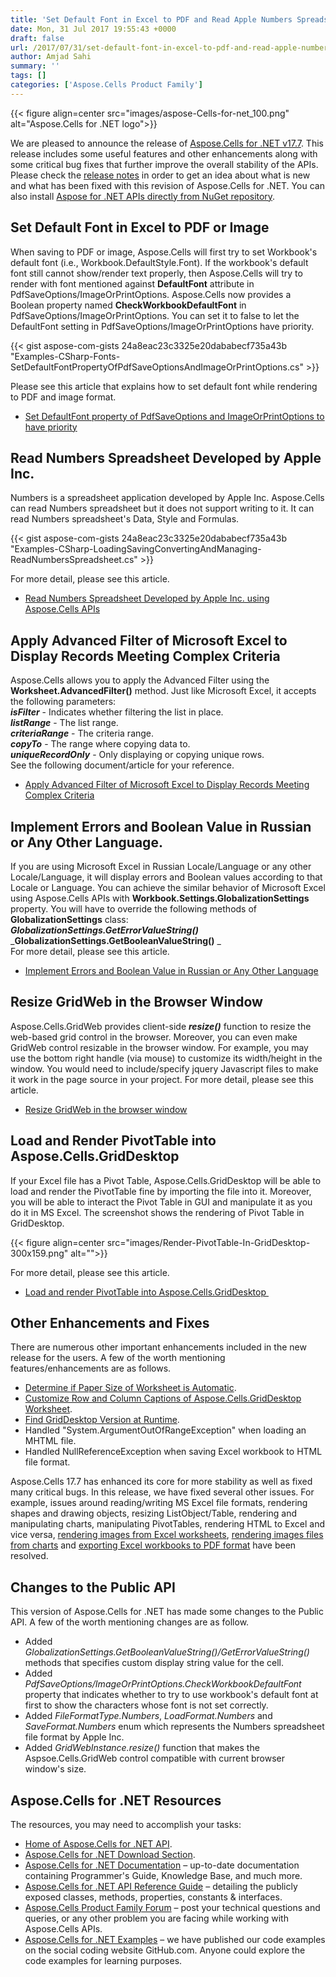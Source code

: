 ```yaml
---
title: 'Set Default Font in Excel to PDF and Read Apple Numbers Spreadsheet in C# .NET'
date: Mon, 31 Jul 2017 19:55:43 +0000
draft: false
url: /2017/07/31/set-default-font-in-excel-to-pdf-and-read-apple-numbers-spreadsheet-in-csharp-asp.net/
author: Amjad Sahi
summary: ''
tags: []
categories: ['Aspose.Cells Product Family']
---
```




{{< figure align=center src="images/aspose-Cells-for-net_100.png" alt="Aspose.Cells for .NET logo">}}


We are pleased to announce the release of [Aspose.Cells for .NET v17.7][1]. This release includes some useful features and other enhancements along with some critical bug fixes that further improve the overall stability of the APIs. Please check the [release notes][2] in order to get an idea about what is new and what has been fixed with this revision of Aspose.Cells for .NET. You can also install [Aspose for .NET APIs directly from NuGet repository][3].

## Set Default Font in Excel to PDF or Image

When saving to PDF or image, Aspose.Cells will first try to set Workbook's default font (i.e., Workbook.DefaultStyle.Font). If the workbook's default font still cannot show/render text properly, then Aspose.Cells will try to render with font mentioned against **DefaultFont** attribute in PdfSaveOptions/ImageOrPrintOptions. Aspose.Cells now provides a Boolean property named **CheckWorkbookDefaultFont** in PdfSaveOptions/ImageOrPrintOptions. You can set it to false to let the DefaultFont setting in PdfSaveOptions/ImageOrPrintOptions have priority.

{{< gist aspose-com-gists 24a8eac23c3325e20dababecf735a43b "Examples-CSharp-Fonts-SetDefaultFontPropertyOfPdfSaveOptionsAndImageOrPrintOptions.cs" >}}

Please see this article that explains how to set default font while rendering to PDF and image format.

*   [Set DefaultFont property of PdfSaveOptions and ImageOrPrintOptions to have priority][4]

## Read Numbers Spreadsheet Developed by Apple Inc.

Numbers is a spreadsheet application developed by Apple Inc. Aspose.Cells can read Numbers spreadsheet but it does not support writing to it. It can read Numbers spreadsheet's Data, Style and Formulas.

{{< gist aspose-com-gists 24a8eac23c3325e20dababecf735a43b "Examples-CSharp-LoadingSavingConvertingAndManaging-ReadNumbersSpreadsheet.cs" >}}

For more detail, please see this article.

*   [Read Numbers Spreadsheet Developed by Apple Inc. using Aspose.Cells APIs][5]

## Apply Advanced Filter of Microsoft Excel to Display Records Meeting Complex Criteria

Aspose.Cells allows you to apply the Advanced Filter using the **Worksheet.AdvancedFilter()** method. Just like Microsoft Excel, it accepts the following parameters:  
**_isFilter_** - Indicates whether filtering the list in place.  
**_listRange_** - The list range.  
**_criteriaRange_** - The criteria range.  
**_copyTo_** - The range where copying data to.  
**_uniqueRecordOnly_** - Only displaying or copying unique rows.  
See the following document/article for your reference.

*   [Apply Advanced Filter of Microsoft Excel to Display Records Meeting Complex Criteria][6]

## Implement Errors and Boolean Value in Russian or Any Other Language.

If you are using Microsoft Excel in Russian Locale/Language or any other Locale/Language, it will display errors and Boolean values according to that Locale or Language. You can achieve the similar behavior of Microsoft Excel using Aspose.Cells APIs with **Workbook.Settings.GlobalizationSettings** property. You will have to override the following methods of **GlobalizationSettings** class:  
**_GlobalizationSettings.GetErrorValueString()_**  
_**GlobalizationSettings.GetBooleanValueString()** _  
For more detail, please see this article.

*   [Implement Errors and Boolean Value in Russian or Any Other Language][7]

## Resize GridWeb in the Browser Window

Aspose.Cells.GridWeb provides client-side **_resize()_** function to resize the web-based grid control in the browser. Moreover, you can even make GridWeb control resizable in the browser window. For example, you may use the bottom right handle (via mouse) to customize its width/height in the window. You would need to include/specify jquery Javascript files to make it work in the page source in your project. For more detail, please see this article.

*   [Resize GridWeb in the browser window][8]

## Load and Render PivotTable into Aspose.Cells.GridDesktop

If your Excel file has a Pivot Table, Aspose.Cells.GridDesktop will be able to load and render the PivotTable fine by importing the file into it. Moreover, you will be able to interact the Pivot Table in GUI and manipulate it as you do it in MS Excel. The screenshot shows the rendering of Pivot Table in GridDesktop.



{{< figure align=center src="images/Render-PivotTable-In-GridDesktop-300x159.png" alt="">}}


For more detail, please see this article.

*   [Load and render PivotTable into Aspose.Cells.GridDesktop ][9]

## Other Enhancements and Fixes

There are numerous other important enhancements included in the new release for the users. A few of the worth mentioning features/enhancements are as follows.

*   [Determine if Paper Size of Worksheet is Automatic][10].
*   [Customize Row and Column Captions of Aspose.Cells.GridDesktop Worksheet][11].
*   [Find GridDesktop Version at Runtime][12].
*   Handled "System.ArgumentOutOfRangeException" when loading an MHTML file.
*   Handled NullReferenceException when saving Excel workbook to HTML file format.

Aspose.Cells 17.7 has enhanced its core for more stability as well as fixed many critical bugs. In this release, we have fixed several other issues. For example, issues around reading/writing MS Excel file formats, rendering shapes and drawing objects, resizing ListObject/Table, rendering and manipulating charts, manipulating PivotTables, rendering HTML to Excel and vice versa, [rendering images from Excel worksheets][13], [rendering images files from charts][14] and [exporting Excel workbooks to PDF format][15] have been resolved.

## Changes to the Public API

This version of Aspose.Cells for .NET has made some changes to the Public API. A few of the worth mentioning changes are as follow.

*   Added _GlobalizationSettings.GetBooleanValueString()/GetErrorValueString()_ methods that specifies custom display string value for the cell.
*   Added _PdfSaveOptions/ImageOrPrintOptions.CheckWorkbookDefaultFont_ property that indicates whether to try to use workbook's default font at first to show the characters whose font is not set correctly.
*   Added _FileFormatType.Numbers_, _LoadFormat.Numbers_ and _SaveFormat.Numbers_ enum which represents the Numbers spreadsheet file format by Apple Inc.
*   Added _GridWebInstance.resize()_ function that makes the Aspsoe.Cells.GridWeb control compatible with current browser window's size.

## Aspose.Cells for .NET Resources

The resources, you may need to accomplish your tasks:

*   [Home of Aspose.Cells for .NET API][16].
*   [Aspose.Cells for .NET Download Section][17].
*   [Aspose.Cells for .NET Documentation][18] – up-to-date documentation containing Programmer's Guide, Knowledge Base, and much more.
*   [Aspose.Cells for .NET API Reference Guide][19] – detailing the publicly exposed classes, methods, properties, constants & interfaces.
*   [Aspose.Cells Product Family Forum][20] – post your technical questions and queries, or any other problem you are facing while working with Aspose.Cells APIs.
*   [Aspose.Cells for .NET Examples][21] – we have published our code examples on the social coding website GitHub.com. Anyone could explore the code examples for learning purposes.




[1]: https://downloads.aspose.com/cells/net/new-releases/aspose.cells-for-.net-17.7/
[2]: https://docs.aspose.com/display/cellsnet/Aspose.Cells+for+.NET+17.7+Release+Notes
[3]: https://www.nuget.org/packages/Aspose.Cells/
[4]: https://docs.aspose.com/display/cellsnet/Set+DefaultFont+property+of+PdfSaveOptions+and+ImageOrPrintOptions+to+have+priority
[5]: https://docs.aspose.com/display/cellsnet/Read+Numbers+Spreadsheet+Developed+by+Apple+Inc.+using+Aspose.Cells
[6]: https://docs.aspose.com/display/cellsnet/Apply+Advanced+Filter+of+Microsoft+Excel+to+Display+Records+Meeting+Complex+Criteria
[7]: https://docs.aspose.com/display/cellsnet/Implement+Errors+and+Boolean+Value+in+Russian+or+Any+Other+Language
[8]: https://docs.aspose.com/display/cellsnet/Resize+GridWeb+in+the+browser+window
[9]: https://docs.aspose.com/display/cellsnet/Render+PivotTable+In+GridDesktop
[10]: https://docs.aspose.com/display/cellsnet/Determine+if+Paper+Size+of+Worksheet+is+Automatic
[11]: https://docs.aspose.com/display/cellsnet/Custom+Row+And+Custom+Column+Caption+of+GridDesktop+Worksheet
[12]: https://docs.aspose.com/display/cellsnet/Find+GridDesktop+Version+At+RunTime
[13]: https://docs.aspose.com/display/cellsnet/Converting+Worksheet+to+Different+Formats
[14]: https://docs.aspose.com/display/cellsnet/Chart+Rendering
[15]: https://docs.aspose.com/display/cellsnet/Convert+Excel+Workbook+to+PDF
[16]: https://www.aspose.com/products/cells/net
[17]: https://downloads.aspose.com/cells/net
[18]: https://docs.aspose.com/display/cellsnet/home
[19]: https://apireference.aspose.com/
[20]: https://forum.aspose.com/c/cells
[21]: https://github.com/aspose-cells/Aspose.Cells-for-.NET




